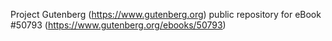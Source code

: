 Project Gutenberg (https://www.gutenberg.org) public repository for
eBook #50793 (https://www.gutenberg.org/ebooks/50793)
